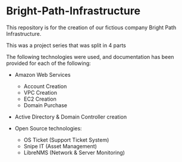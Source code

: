 # Bright-Path-Infrastructure
This repository is for the creation of our fictious company Bright Path Infrastructure.

This was a project series that was split in 4 parts

The following technologies were used, and documentation has been provided for each of the following:

- Amazon Web Services
  - Account Creation
  - VPC Creation
  - EC2 Creation
  - Domain Purchase

- Active Directory & Domain Controller creation

- Open Source technologies:
    - OS Ticket (Support Ticket System)
    - Snipe IT (Asset Management)
    - LibreNMS (Network & Server Monitoring)